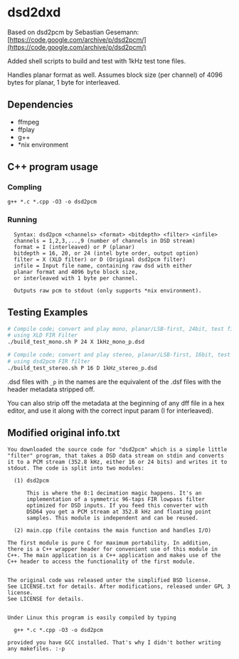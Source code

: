 # dsd2dxd

Based on dsd2pcm by Sebastian Gesemann: [https://code.google.com/archive/p/dsd2pcm/](https://code.google.com/archive/p/dsd2pcm/)

Added shell scripts to build and test with 1kHz test tone files.

Handles planar format as well. Assumes block size (per channel) of 4096 bytes for planar, 1 byte for interleaved.

## Dependencies
- ffmpeg
- ffplay
- g++
- *nix environment

## C++ program usage
### Compling
`g++ *.c *.cpp -O3 -o dsd2pcm`
### Running
```
  Syntax: dsd2pcm <channels> <format> <bitdepth> <filter> <infile>
  channels = 1,2,3,...,9 (number of channels in DSD stream)
  format = I (interleaved) or P (planar)
  bitdepth = 16, 20, or 24 (intel byte order, output option)
  filter = X (XLD filter) or D (Original dsd2pcm filter)
  infile = Input file name, containing raw dsd with either 
  planar format and 4096 byte block size,
  or interleaved with 1 byte per channel.

  Outputs raw pcm to stdout (only supports *nix environment).
```

## Testing Examples
```bash
# Compile code; convert and play mono, planar/LSB-first, 24bit, test file,
# using XLD FIR Filter
./build_test_mono.sh P 24 X 1kHz_mono_p.dsd

# Compile code; convert and play stereo, planar/LSB-first, 16bit, test file,
# using dsd2pcm FIR filter
./build_test_stereo.sh P 16 D 1kHz_stereo_p.dsd
```

.dsd files with `_p` in the names are the equivalent of the .dsf files with the header metadata stripped off.

You can also strip off the metadata at the beginning of any dff file in a hex editor, and use it along with the correct input param (I for interleaved).

## Modified original info.txt
```
You downloaded the source code for "dsd2pcm" which is a simple little
"filter" program, that takes a DSD data stream on stdin and converts
it to a PCM stream (352.8 kHz, either 16 or 24 bits) and writes it to
stdout. The code is split into two modules:

  (1) dsd2pcm

      This is where the 8:1 decimation magic happens. It's an
      implementation of a symmetric 96-taps FIR lowpass filter
      optimized for DSD inputs. If you feed this converter with
      DSD64 you get a PCM stream at 352.8 kHz and floating point
      samples. This module is independent and can be reused. 

  (2) main.cpp (file contains the main function and handles I/O)

The first module is pure C for maximum portability. In addition,
there is a C++ wrapper header for convenient use of this module in
C++. The main application is a C++ application and makes use of the
C++ header to access the functionality of the first module.


The original code was released unter the simplified BSD license.
See LICENSE.txt for details. After modifications, released under GPL 3 license.
See LICENSE for details.


Under Linux this program is easily compiled by typing

  g++ *.c *.cpp -O3 -o dsd2pcm

provided you have GCC installed. That's why I didn't bother writing
any makefiles. :-p
```
